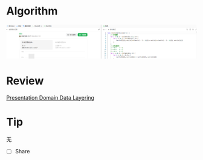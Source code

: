 # Algorithm

![算法](../../../images/temp/ricardoyu-2024-03-24.png "算法")

# Review

[Presentation Domain Data Layering](https://martinfowler.com/bliki/PresentationDomainDataLayering.html)

# Tip

无

* [ ] Share

